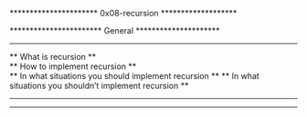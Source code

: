 ********************** 0x08-recursion  *******************

***********************    General   *********************
**							**
** What is recursion				        **	
** How to implement recursion			        **	
** In what situations you should implement recursion    **
** In what situations you shouldn’t implement recursion **
**							**
**********************************************************
